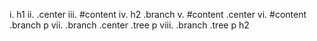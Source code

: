 i. h1
ii. .center
iii. #content
iv. h2 .branch
v. #content .center
vi. #content .branch p
vii. .branch .center .tree p
viii. .branch .tree p h2
